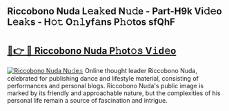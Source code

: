 ## Riccobono Nuda L𝚎a𝚔ed N𝚞𝚍e - Part-H9k Vi𝚍𝚎o L𝚎a𝚔s - H𝚘𝚝 O𝚗𝚕yf𝚊ns P𝚑𝚘tos sfQhF

# <h2><a href="http://kf0xmgw.oniu.top/?m=Riccobono+Nuda">🔗👉 🔴 Riccobono Nuda P𝚑ot𝚘𝚜 V𝚒d𝚎o</a></h2>

[![Riccobono Nuda Nu𝚍e𝚜](https://i.imgur.com/0qMVB7G.gif)](http://kf0xmgw.oniu.top/?m=Riccobono+Nuda)
Online thought leader Riccobono Nuda, celebrated for publishing dance and lifestyle material, consisting of performances and personal blogs. Riccobono Nuda's public image is marked by its friendly and approachable nature, but the complexities of his personal life remain a source of fascination and intrigue.  
